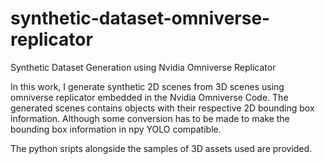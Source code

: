 # synthetic-dataset-omniverse-replicator
Synthetic Dataset Generation using Nvidia Omniverse Replicator

In this work, I generate synthetic 2D scenes from 3D scenes using omniverse replicator embedded in the Nvidia Omniverse Code. The generated scenes contains objects with their respective 2D bounding box information. Although some conversion has to be made to make the bounding box information in npy YOLO compatible.

The python sripts alongside the samples of 3D assets used are provided.
